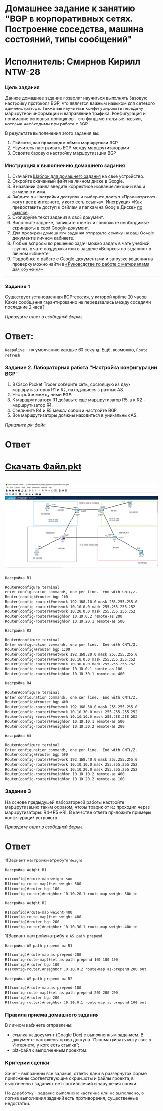 # Домашнее задание к занятию "BGP в корпоративных сетях. Построение соседства, машина состояний, типы сообщений"
# Исполнитель: Смирнов Кирилл NTW-28
### Цель задания
Данное домашнее задание позволит научиться выполнять базовую настройку протокола BGP, что является важным навыком для сетевого администратора. 
Также вы научитесь конфигурировать передачу маршрутной информации и направление трафика. Конфигурация и понимание основных принципов - это фундаментальные навыки, которые необходимы при работе с BGP. 

В результате выполенения этого задания вы:
1. Поймете, как происходит обмен маршрутами BGP
2. Научитесь настраивать BGP между маршрутизаторами
3. Освоите базовую настройку маршрутизации BGP

### Инструкция к выполнению домашнего задания

1. Скачайте [Шаблон для домашнего задания](https://u.netology.ru/backend/uploads/lms/content_assets/file/281/%D0%A1%D0%94%D0%95%D0%9B%D0%90%D0%99%D0%A2%D0%95_%D0%9A%D0%9E%D0%9F%D0%98%D0%AE_-_%D0%A8%D0%B0%D0%B1%D0%BB%D0%BE%D0%BD_%D0%B4%D0%BB%D1%8F_%D0%B4%D0%BE%D0%BC%D0%B0%D1%88%D0%BD%D0%B5%D0%B3%D0%BE_%D0%B7%D0%B0%D0%B4%D0%B0%D0%BD%D0%B8%D1%8F_1.1._%D0%9D%D0%B0%D0%B7%D0%B2%D0%B0%D0%BD%D0%B8%D0%B5_%D0%BB%D0%B5%D0%BA%D1%86%D0%B8%D0%B8_-_%D0%A4%D0%B0%D0%BC%D0%B8%D0%BB%D0%B8%D1%8F_%D0%98%D0%BC%D1%8F.docx) на своё устройство.
2. Откройте скачанный файл на личном диске в Google.
3. В названии файла введите корректное название лекции и ваши фамилию и имя.
4. Зайдите в «Настройки доступа» и выберите доступ «Просматривать могут все в интернете, у кого есть ссылка». Инструкция «Как предоставить доступ к файлам и папкам на Google Диске» [по ссылке](https://support.google.com/docs/answer/2494822?hl=ru&co=GENIE.Platform%3DDesktop).
5. Скопируйте текст задания в свой документ.
6. Выполните задание, запишите ответы и приложите необходимые скриншоты в свой Google-документ.
7. Для проверки домашнего задания отправьте ссылку на ваш Google-документ в личном кабинете.
8. Любые вопросы по решению задач можно задать в чате учебной группы, в чате поддержки или в разделе «Вопросы по заданию» в личном кабинете.
9. Подробнее о работе с Google-документами и загрузке решения на проверку можно найти в [«Руководстве по работе с материалами для обучения»](https://l.netology.ru/instruktsiya-po-materialami-dlya-obucheniya)

------

### Задание 1

Существует установленная BGP-сессия, у которой uptime 20 часов. Какие сообщения гарантированно не передавались между соседями последние 2 часа? 

*Приведите ответ в свободной форме.*

# Ответ: 
`Keepalive` – по умолчанию каждые 60 секунд.
 Ещё, возможно, `Route refresh`


### Задание 2. Лабораторная работа "Настройка конфигурации BGP"

1. В Cisco Packet Tracer соберите сеть, состоящую из двух маршрутизаторов R1 и R2, находящиеся в разных AS.
2. Настройте между ними BGP.
3. К маршрутизатору R1 добавьте еще маршрутизатор R5, а к R2 - маршрутизатор R4.
4. Соедините R4 и R5 между собой и настройте BGP. 
5. Все маршрутизаторы должны находиться в уникальных AS. 

*Пришлите pkt файл.*

# Ответ

# [Скачать Файл.pkt](https://github.com/LokyRUS/homework-NTW-28/blob/nevidimka/dz.pkt)
# ![iamges1](https://github.com/LokyRUS/homework-NTW-28/blob/nevidimka/images/1.PNG)

`Настройка R1`
```
Router#configure terminal 
Enter configuration commands, one per line.  End with CNTL/Z.
Router(config)#router bgp 100
Router(config-router)#network 192.168.10.0 mask 255.255.255.0
Router(config-router)#network 10.10.0.0 mask 255.255.255.252
Router(config-router)#network 10.20.0.0 mask 255.255.255.252
Router(config-router)#neighbor 10.10.0.2 remote-as 200
Router(config-router)#neighbor 10.10.20.1 remote-as 500
```
`Настройка R2`
```
Router#configure terminal 
Enter configuration commands, one per line.  End with CNTL/Z.
Router(config)#router bgp 1200
Router(config-router)#network 192.168.20.0 mask 255.255.255.0
Router(config-router)#network 10.10.0.0 mask 255.255.255.252
Router(config-router)#network 10.30.0.0 mask 255.255.255.252
Router(config-router)#neighbor 10.10.0.1 remote-as 100
Router(config-router)#neighbor 10.10.30.1 remote-as 400
```
`Настройка R4`
```
Router#configure terminal 
Enter configuration commands, one per line.  End with CNTL/Z.
Router(config)#router bgp 400
Router(config-router)#network 192.168.30.0 mask 255.255.255.0
Router(config-router)#network 10.10.30.0 mask 255.255.255.252
Router(config-router)#network 10.10.10.0 mask 255.255.255.252
Router(config-router)#neighbor 10.10.10.1 remote-as 500
Router(config-router)#neighbor 10.10.30.2 remote-as 200
```
`Настройка R5`
```
Router#configure terminal 
Enter configuration commands, one per line.  End with CNTL/Z.
Router(config)#router bgp 500
Router(config-router)#network 192.168.40.0 mask 255.255.255.0
Router(config-router)#network 10.10.10.0 mask 255.255.255.252
Router(config-router)#network 10.10.20.0 mask 255.255.255.252
Router(config-router)#neighbor 10.10.10.2 remote-as 400
Router(config-router)#neighbor 10.10.20.2 remote-as 100
```
### Задание 3
На основе предыдущей лабораторной работы настройте маршрутизацию таким образом, чтобы трафик от R2 проходил через маршрутизаторы: R4->R5->R1.
В качестве ответа приложите примеры конфигураций устройств.

*Приведите ответ в свободной форме.*

# Ответ 

1)Вариант настройки атрибута `Weight`

`Настройка Weight R1` 

```
R1(config)#route-map weight-500
R1(config-route-map)#set weight 500
R1(config)#router bgp 100
R1(config-router)#neighbor 10.10.20.1 route-map weight-500 in

```
`Настройка Weight R2` 

```
R1(config)#route-map weight-400
R1(config-route-map)#set weight 400
R1(config)#router bgp 200
R1(config-router)#neighbor 10.10.30.1 route-map weight-400 in

```
1)Вариант настройки атрибута `AS path prepend`

`Настройка AS path prepend на R1` 

```
R1(config)#route-map as-prepend-200
R1(config-route-map)#set as-path prepend 100 100 100
R1(config)#router bgp 100
R1(config-router)#neighbor 10.10.0.2 route-map as-prepend-200 out
```

`Настройка AS path prepend на R2` 

```
R1(config)#route-map as-prepend-100
R1(config-route-map)#set as-path prepend 200 200 200
R1(config)#router bgp 200
R1(config-router)#neighbor 10.10.0.1 route-map as-prepend-100 out
```

### Правила приема домашнего задания

В личном кабинете отправлены:

- ссылка на документ (Google Doc) с выполненным заданием. В документе настроены права доступа “Просматривать могут все в Интернете, у кого есть ссылка”;
- pkt-файл с выполненным проектом.

### Критерии оценки

Зачет - выполнены все задания, ответы даны в развернутой форме, приложены соответствующие скриншоты и файлы проекта, в выполненных заданиях нет противоречий и нарушения логики.

На доработку - задание выполнено частично или не выполнено, в логике выполнения заданий есть противоречия, существенные недостатки.
